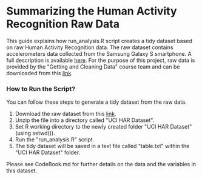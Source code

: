 Summarizing the Human Activity Recognition Raw Data
===========

This guide explains how run_analysis.R script creates a tidy dataset based on raw Human Activity Recognition data. The raw dataset contains accelerometers data collected from the Samsung Galaxy S smartphone. A full description is available [here](http://archive.ics.uci.edu/ml/datasets/Human+Activity+Recognition+Using+Smartphones). For the purpose of this project, raw data is provided by the "Getting and Cleaning Data" course team and can be downloaded from this [link](https://d396qusza40orc.cloudfront.net/getdata%2Fprojectfiles%2FUCI%20HAR%20Dataset.zip).

### How to Run the Script?

You can follow these steps to generate a tidy dataset from the raw data.

1. Download the raw dataset from this [link](https://d396qusza40orc.cloudfront.net/getdata%2Fprojectfiles%2FUCI%20HAR%20Dataset.zip).
2. Unzip the file into a directory called "UCI HAR Dataset". 
3. Set R working directory to the newly created folder "UCI HAR Dataset" (using setwd()). 
4. Run the "run_analysis.R" script.
5. The tidy dataset will be saved in a text file called "table.txt" within the "UCI HAR Dataset" folder.

Please see CodeBook.md for further details on the data and the variables in this dataset.


